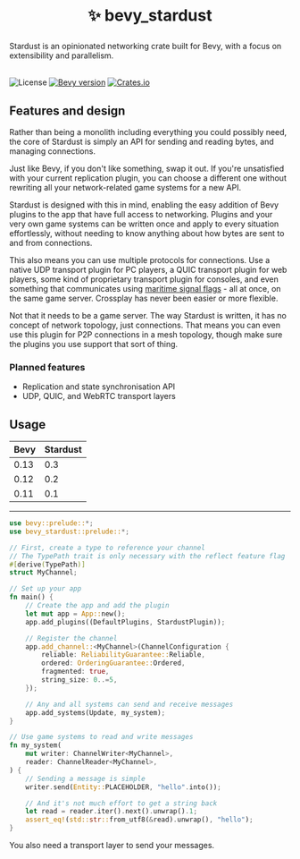 <h1><p align="center">✨ bevy_stardust</p></h1>
Stardust is an opinionated networking crate built for Bevy, with a focus on extensibility and parallelism.
<br></br>

![License](https://img.shields.io/badge/license-MIT_or_Apache_2.0-green)
[![Bevy version](https://img.shields.io/badge/bevy-0.13-blue?color=blue)](https://bevyengine.org/)
[![Crates.io](https://img.shields.io/crates/v/bevy_stardust)](https://crates.io/crates/bevy_stardust)

## Features and design
Rather than being a monolith including everything you could possibly need, the core of Stardust is simply an API for sending and reading bytes, and managing connections.

Just like Bevy, if you don't like something, swap it out. If you're unsatisfied with your current replication plugin, you can choose a different one without rewriting all your network-related game systems for a new API.

Stardust is designed with this in mind, enabling the easy addition of Bevy plugins to the app that have full access to networking. Plugins and your very own game systems can be written once and apply to every situation effortlessly, without needing to know anything about how bytes are sent to and from connections.

This also means you can use multiple protocols for connections. Use a native UDP transport plugin for PC players, a QUIC transport plugin for web players, some kind of proprietary transport plugin for consoles, and even something that communicates using [maritime signal flags](https://en.wikipedia.org/wiki/International_maritime_signal_flags) - all at once, on the same game server. Crossplay has never been easier or more flexible.

Not that it needs to be a game server. The way Stardust is written, it has no concept of network topology, just connections. That means you can even use this plugin for P2P connections in a mesh topology, though make sure the plugins you use support that sort of thing.

### Planned features
- Replication and state synchronisation API
- UDP, QUIC, and WebRTC transport layers

## Usage
| Bevy | Stardust |
| ---- | -------- |
| 0.13 | 0.3      |
| 0.12 | 0.2      |
| 0.11 | 0.1      |

***

```rust
use bevy::prelude::*;
use bevy_stardust::prelude::*;

// First, create a type to reference your channel
// The TypePath trait is only necessary with the reflect feature flag
#[derive(TypePath)]
struct MyChannel;

// Set up your app
fn main() {
    // Create the app and add the plugin
    let mut app = App::new();
    app.add_plugins((DefaultPlugins, StardustPlugin));

    // Register the channel
    app.add_channel::<MyChannel>(ChannelConfiguration {
        reliable: ReliabilityGuarantee::Reliable,
        ordered: OrderingGuarantee::Ordered,
        fragmented: true,
        string_size: 0..=5,
    });

    // Any and all systems can send and receive messages
    app.add_systems(Update, my_system);
}

// Use game systems to read and write messages
fn my_system(
    mut writer: ChannelWriter<MyChannel>,
    reader: ChannelReader<MyChannel>,
) {
    // Sending a message is simple
    writer.send(Entity::PLACEHOLDER, "hello".into());

    // And it's not much effort to get a string back
    let read = reader.iter().next().unwrap().1;
    assert_eq!(std::str::from_utf8(&read).unwrap(), "hello");
}
```

You also need a transport layer to send your messages.